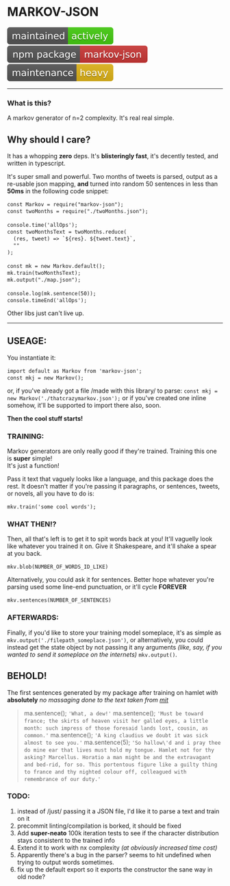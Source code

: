 # MARKOV-JSON

[![Maintenance status](https://raw.githubusercontent.com/one19/project-status/master/cache/markov-json/maintained.svg?sanitize=true)](https://github.com/one19/project-status) [![published on npm!](https://raw.githubusercontent.com/one19/project-status/master/cache/markov-json/npm.svg?sanitize=true)](https://www.npmjs.com/package/markov-json) [![Very unstable code](https://raw.githubusercontent.com/one19/project-status/master/cache/markov-json/maintenance.svg?sanitize=true)](https://github.com/one19/project-status)

---

### What is this?

A markov generator of n=2 complexity. It's real real simple.

## Why should I care?

It has a whopping **zero** deps. It's **blisteringly fast**, it's decently tested, and written in typescript.

It's super small and powerful. Two months of tweets is parsed, output as a re-usable json mapping, **and** turned into random 50 sentences in less than **50ms** in the following code snippet:

```
const Markov = require("markov-json");
const twoMonths = require("./twoMonths.json");

console.time('allOps');
const twoMonthsText = twoMonths.reduce(
  (res, tweet) => `${res}. ${tweet.text}`,
  ""
);

const mk = new Markov.default();
mk.train(twoMonthsText);
mk.output("./map.json");

console.log(mk.sentence(50));
console.timeEnd('allOps');
```

Other libs just can't live up.

---

## USEAGE:

You instantiate it:

```
import default as Markov from 'markov-json';
const mkj = new Markov();
```

or, if you've already got a file /made with this library/ to parse:
`const mkj = new Markov('./thatcrazymarkov.json');`
or if you've created one inline somehow, it'll be supported to import there also, soon.

**Then the cool stuff starts!**

### TRAINING:

Markov generators are only really good if they're trained. Training this one is **super** simple!\
It's just a function!

Pass it text that vaguely looks like a language, and this package does the rest. It doesn't matter if you're passing it paragraphs, or sentences, tweets, or novels, all you have to do is:

```
mkv.train('some cool words');
```

### WHAT THEN!?

Then, all that's left is to get it to spit words back at you! It'll vaguelly look like whatever you trained it on. Give it Shakespeare, and it'll shake a spear at you back.

```
mkv.blob(NUMBER_OF_WORDS_ID_LIKE)
```

Alternatively, you could ask it for sentences. Better hope whatever you're parsing used some line-end punctuation, or it'll cycle **FOREVER**

```
mkv.sentences(NUMBER_OF_SENTENCES)
```

### AFTERWARDS:

Finally, if you'd like to store your training model someplace, it's as simple as `mkv.output('./filepath_someplace.json')`, or alternatively, you could instead get the state object by not passing it any arguments _(like, say, if you wanted to send it someplace on the internets)_ `mkv.output()`.

## BEHOLD!

The first sentences generated by my package after training on hamlet _with_ **absolutely** _no massaging done to the text taken from [mit](http://shakespeare.mit.edu/hamlet/full.html)_

> ma.sentence();
> `'What, a dew!'`
> ma.sentence();
> `'Must be toward france; the skirts of heaven visit her galled eyes, a little month: such impress of those foresaid lands lost, cousin, as common.'`
> ma.sentence();
> `'A king claudius we doubt it was sick almost to see you.'`
> ma.sentence(5);
> `'So hallow\'d and i pray thee do mine ear that lives must hold my tongue. Hamlet not for thy asking? Marcellus. Horatio a man might be and the extravagant and bed-rid, for so. This portentous figure like a guilty thing to france and thy nighted colour off, colleagued with remembrance of our duty.'`

### TODO:

1.  instead of /just/ passing it a JSON file, I'd like it to parse a text and train on it
2.  precommit linting/compilation is borked, it should be fixed
3.  Add **super-neato** 100k iteration tests to see if the character distribution stays consistent to the trained info
4.  Extend it to work with nx complexity _(at obviously increased time cost)_
5.  Apparently there's a bug in the parser? seems to hit undefined when trying to output words sometimes.
6.  fix up the default export so it exports the constructor the sane way in old node?
